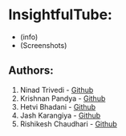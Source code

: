# InsightfulTube:
- (info)
- (Screenshots)


## Authors:

1) Ninad Trivedi - [Github](https://github.com/Ninad3721)
2) Krishnan Pandya - [Github](https://github.com/krishnanpandya007)
3) Hetvi Bhadani - [Github](https://github.com/hetvi4700)
4) Jash Karangiya - [Github](https://github.com/jashkarangiya)
5) Rishikesh Chaudhari - [Github](https://github.com/Rishi2103)
